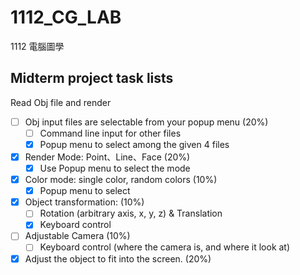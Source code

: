 # 1112_CG_LAB
1112 電腦圖學

## Midterm project task lists
Read Obj file and render
- [ ] Obj input files are selectable from your popup menu (20%)
  - [ ] Command line input for other files
  - [X] Popup menu to select among the given 4 files
- [X] Render Mode: Point、Line、Face (20%)
  - [X] Use Popup menu to select the mode
- [X] Color mode: single color, random colors (10%)
  - [X] Popup menu to select
- [X] Object transformation: (10%)
  - [ ] Rotation (arbitrary axis, x, y, z) & Translation
  - [X] Keyboard control
- [ ] Adjustable Camera (10%)
  - [ ] Keyboard control (where the camera is, and where it look at)
- [X] Adjust the object to fit into the screen. (20%)
